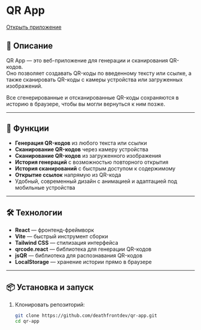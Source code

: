 # QR App

[Открыть приложение](https://deathfrontdev.github.io/qr-app/)

## 📌 Описание
QR App — это веб-приложение для генерации и сканирования QR-кодов.  
Оно позволяет создавать QR-коды по введенному тексту или ссылке, а также сканировать QR-коды с камеры устройства или загруженных изображений.  

Все сгенерированные и отсканированные QR-коды сохраняются в историю в браузере, чтобы вы могли вернуться к ним позже.  

---

## 🚀 Функции
- **Генерация QR-кодов** из любого текста или ссылки  
- **Сканирование QR-кодов** через камеру устройства  
- **Сканирование QR-кодов** из загруженного изображения  
- **История генераций** с возможностью повторного открытия  
- **История сканирований** с быстрым доступом к содержимому  
- **Открытие ссылок** напрямую из QR-кода  
- Удобный, современный дизайн с анимацией и адаптацией под мобильные устройства  

---

## 🛠️ Технологии
- **React** — фронтенд-фреймворк  
- **Vite** — быстрый инструмент сборки  
- **Tailwind CSS** — стилизация интерфейса  
- **qrcode.react** — библиотека для генерации QR-кодов  
- **jsQR** — библиотека для распознавания QR-кодов  
- **LocalStorage** — хранение истории прямо в браузере  

---

## 📦 Установка и запуск
1. Клонировать репозиторий:
   ```bash
   git clone https://github.com/deathfrontdev/qr-app.git
   cd qr-app

